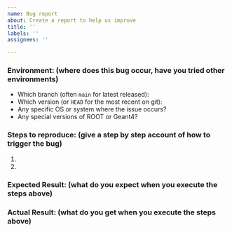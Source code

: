 ```yaml
---
name: Bug report
about: Create a report to help us improve
title: ''
labels: ''
assignees: ''

---
```


### Environment: (where does this bug occur, have you tried other environments)
- Which branch (often `main` for latest released):
- Which version (or `HEAD` for the most recent on git):
- Any specific OS or system where the issue occurs?
- Any special versions of ROOT or Geant4?

### Steps to reproduce: (give a step by step account of how to trigger the bug)
1.
2.

### Expected Result: (what do you expect when you execute the steps above)


### Actual Result: (what do you get when you execute the steps above)


